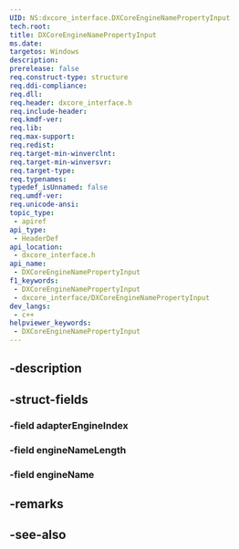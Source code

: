```yaml
---
UID: NS:dxcore_interface.DXCoreEngineNamePropertyInput
tech.root: 
title: DXCoreEngineNamePropertyInput
ms.date: 
targetos: Windows
description: 
prerelease: false
req.construct-type: structure
req.ddi-compliance: 
req.dll: 
req.header: dxcore_interface.h
req.include-header: 
req.kmdf-ver: 
req.lib: 
req.max-support: 
req.redist: 
req.target-min-winverclnt: 
req.target-min-winversvr: 
req.target-type: 
req.typenames: 
typedef_isUnnamed: false
req.umdf-ver: 
req.unicode-ansi: 
topic_type:
 - apiref
api_type:
 - HeaderDef
api_location:
 - dxcore_interface.h
api_name:
 - DXCoreEngineNamePropertyInput
f1_keywords:
 - DXCoreEngineNamePropertyInput
 - dxcore_interface/DXCoreEngineNamePropertyInput
dev_langs:
 - c++
helpviewer_keywords:
 - DXCoreEngineNamePropertyInput
---
```


## -description

## -struct-fields

### -field adapterEngineIndex

### -field engineNameLength

### -field engineName

## -remarks

## -see-also

